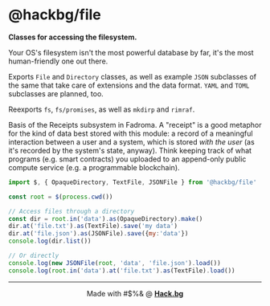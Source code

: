 # @hackbg/file

**Classes for accessing the filesystem.**

Your OS's filesystem isn't the most powerful database by far,
it's the most human-friendly one out there.

Exports `File` and `Directory` classes, as well as example `JSON` subclasses of the same
that take care of extensions and the data format. `YAML` and `TOML` subclasses are planned,
too.

Reexports `fs`, `fs/promises`, as well as `mkdirp` and `rimraf`.

Basis of the Receipts subsystem in Fadroma. A "receipt" is a good metaphor
for the kind of data best stored with this module: a record of a meaningful
interaction between a user and a system, which is stored *with the user*
(as it's recorded by the system's state, anyway). Think keeping track of
what programs (e.g. smart contracts) you uploaded to an append-only public
compute service (e.g. a programmable blockchain).

```javascript
import $, { OpaqueDirectory, TextFile, JSONFile } from '@hackbg/file'

const root = $(process.cwd())

// Access files through a directory
const dir = root.in('data').as(OpaqueDirectory).make()
dir.at('file.txt').as(TextFile).save('my data')
dir.at('file.json').as(JSONFile).save({my:'data'})
console.log(dir.list())

// Or directly
console.log(new JSONFile(root, 'data', 'file.json').load())
console.log(root.in('data').at('file.txt').as(TextFile).load())
```

<div align="center">

---

Made with #$%& @ [**Hack.bg**](https://foss.hack.bg)

</div>
